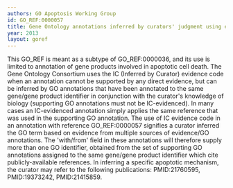 ```yaml
--- 
authors: GO Apoptosis Working Group
id: GO_REF:0000057
title: Gene Ontology annotations inferred by curators' judgment using experimental data and prior knowledge of apoptotic mechanisms.
year: 2013
layout: goref
---
```


This GO_REF is meant as a subtype of GO_REF:0000036, and its use is limited to annotation of gene products involved in apoptotic cell death. The Gene Ontology Consortium uses the IC (Inferred by Curator) evidence code when an annotation cannot be supported by any direct evidence, but can be inferred by GO annotations that have been annotated to the same gene/gene product identifier in conjunction with the curator's knowledge of biology (supporting GO annotations must not be IC-evidenced). In many cases an IC-evidenced annotation simply applies the same reference that was used in the supporting GO annotation. The use of IC evidence code in an annotation with reference GO_REF:0000057 signifies a curator inferred the GO term based on evidence from multiple sources of evidence/GO annotations. The 'with/from' field in these annotations will therefore supply more than one GO identifier, obtained from the set of supporting GO annotations assigned to the same gene/gene product identifier which cite publicly-available references. In inferring a specific apoptotic mechanism, the curator may refer to the following publications: PMID:21760595, PMID:19373242, PMID:21415859.
